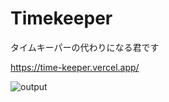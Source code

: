 # Timekeeper

タイムキーパーの代わりになる君です

https://time-keeper.vercel.app/

![output](https://user-images.githubusercontent.com/20487308/103454731-34848f80-4d2a-11eb-85d7-88d51c6333b1.gif)


